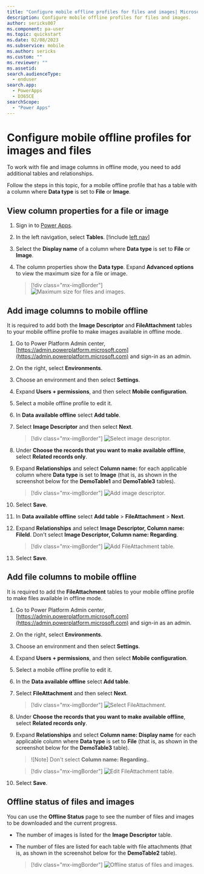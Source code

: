 ```yaml
---
title: "Configure mobile offline profiles for files and images| Microsoft Docs"
description: Configure mobile offline profiles for files and images.
author: sericks007
ms.component: pa-user
ms.topic: quickstart
ms.date: 02/08/2023
ms.subservice: mobile
ms.author: sericks
ms.custom: ""
ms.reviewer: ""
ms.assetid: 
search.audienceType: 
  - enduser
search.app: 
  - PowerApps
  - D365CE
searchScope:
  - "Power Apps"
---
```


# Configure mobile offline profiles for images and files 

To work with file and image columns in offline mode, you need to add additional tables and relationships.

Follow the steps in this topic, for a mobile offline profile that has a table with a column where **Data type** is set to **File** or **Image**.



## View column properties for a file or image 

1. Sign in to [Power Apps](https://make.powerapps.com).

2. In the left navigation, select **Tables**. [!include [left nav](../includes/left-navigation-pane.md)] 
  
3. Select the **Display name** of a column where **Data type** is set to **File** or **Image**.

4. The column properties show the **Data type**. Expand **Advanced options** to view the maximum size for a file or image.

   > [!div class="mx-imgBorder"]
   >![Maximum size for files and images.](media/offline-file-images-1.png "Maximum file and image size")


## Add image columns to mobile offline 

It is required to add both the **Image Descriptor** and **FileAttachment** tables to your mobile offline profile to make images available in offline mode.

1. Go to Power Platform Admin center, [https://admin.powerplatform.microsoft.com](https://admin.powerplatform.microsoft.com) and sign-in as an admin.

2. On the right, select **Environments**.
 
3. Choose an environment and then select **Settings**.
 
4. Expand **Users + permissions**, and then select **Mobile configuration**.

5. Select a mobile offline profile to edit it.

6. In **Data available offline** select **Add table**.

7. Select **Image Descriptor** and then select **Next**.

   > [!div class="mx-imgBorder"]
    >![Select image descriptor.](media/offline-file-images.png "Select image descriptor")

8. Under **Choose the records that you want to make available offline**, select **Related records only**.
9. Expand **Relationships** and select **Column name:** for each applicable column where **Data type** is set to **Image** (that is, as shown in the screenshot below for the **DemoTable1** and **DemoTable3** tables).

   > [!div class="mx-imgBorder"]
    >![Add image descriptor.](media/offline-file-images-2.png "Add image descriptor")
  
10. Select **Save**.
11. In **Data available offline** select **Add table** > **FileAttachment** > **Next**. 
12. Expand **Relationships** and select **Image Descriptor, Column name: FileId**. Don't select **Image Descriptor, Column name: Regarding**.

    > [!div class="mx-imgBorder"]
    > ![Add FileAttachment table.](media/mobile-offline-edit-image.png "Add FileAttachment table")

13. Select **Save**.


## Add file columns to mobile offline 

It is required to add the **FileAttachment** tables to your mobile offline profile to make files available in offline mode.

1. Go to Power Platform Admin center, [https://admin.powerplatform.microsoft.com](https://admin.powerplatform.microsoft.com) and sign-in as an admin.

2. On the right, select **Environments**.
 
3. Choose an environment and then select **Settings**.
 
4. Expand **Users + permissions**,  and then select **Mobile configuration**.

5. Select a mobile offline profile to edit it.

6. In the **Data available offline** select **Add table**.

7. Select **FileAttachment**  and then select **Next**.

   > [!div class="mx-imgBorder"]
    >![Select FileAttachment.](media/offline-file-images-4.png "Select FileAttachment")

8. Under **Choose the records that you want to make available offline**, select **Related records only**.
9. Expand **Relationships** and select **Column name: Display name** for each applicable column where **Data type** is set to **File** (that is, as shown in the screenshot below for the **DemoTable3** table).

   > ![Note] Don't select **Column name: Regarding.**.

    > [!div class="mx-imgBorder"]
    >![Edit FileAttachment table.](media/offline-file-images-9.png "Edit FileAttachment table.")
   

 11. Select **Save**. 
   
  
## Offline status of files and images

You can use the **Offline Status** page to see the number of files and images to be downloaded and the current progress.

- The number of images is listed for the **Image Descriptor** table.
- The number of files are listed for each table with file attachments (that is, as shown in the screenshot below for the **DemoTable2** table).

  > [!div class="mx-imgBorder"]
  >![Offline status of files and images.](media/offline-status.png "Offline status of files and images.")

